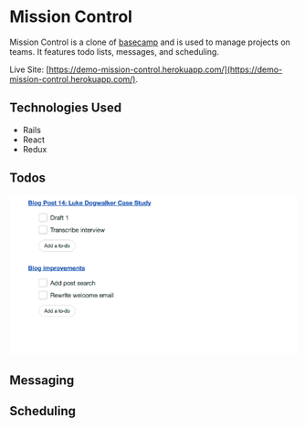 # Mission Control
Mission Control is a clone of [basecamp](https://basecamp.com) and is used to manage projects on teams. It features todo lists, messages, and scheduling.

Live Site: [https://demo-mission-control.herokuapp.com/](https://demo-mission-control.herokuapp.com/).

## Technologies Used
* Rails
* React
* Redux

## Todos

![user creates todo](https://raw.githubusercontent.com/polyfish42/mission-control-wiki-assets/master/Todos.gif)

## Messaging

## Scheduling
